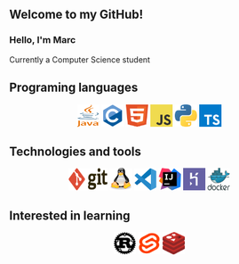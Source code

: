 ## Welcome to my GitHub!

### Hello, I'm Marc
 Currently a Computer Science student
 
## Programing languages
<p align="center">
	<img title="java" alt="java" src="./icons/java.svg" width="40" height="40" />
	<img title="c" alt="c" src="./icons/c.svg" width="40" height="40" />
	<img title="html" alt="html" src="./icons/html.svg" width="40" height="40"/>
	<img title="js" alt="js" src="./icons/javascript.svg" width="40" height="40"/>
	<img title="python" alt="pyhton" src="./icons/python.svg" width="40" height="40"/>
	<img title="ts" alt="ts" src="./icons/typescript.svg" width="40" height="40" />
</p>

## Technologies and tools
<p align="center">
	<img title="Git" alt="Git" src="./icons/git.svg" width="70" height="40" />
	<img title="linux" alt="linux" src="./icons/linux-tux.svg" width="40" height="40"/>
	<img title="vscode" alt="vscode" src="./icons/vscode.svg" width="40" height="40"/>
	<img title="intellij" alt="intellij" src="./icons/intellij.svg" width="40"/>
	<img title="heroku" alt="heroku" src="./icons/heroku.svg" width="40" height="40"/>
	<img title="docker" alt="docker" src="./icons/docker.svg" width="40" height="40"/>	
</p>

## Interested in learning
<p align="center">
	<img title="rust" alt="rust" src="./icons/rust.svg" width="40" height="40" />
	<img title="svelte" alt="rust" src="./icons/svelte.svg" width="40" height="40" />
	<img title="redis" alt="redis" src="./icons/redis.svg" width="40" height="40" />
</p>
